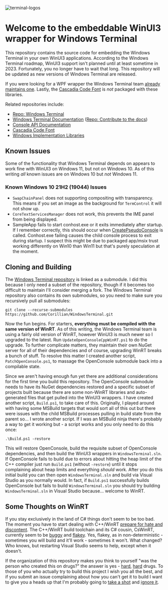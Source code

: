 ![terminal-logos](https://user-images.githubusercontent.com/48369326/115790869-4c852b00-a37c-11eb-97f1-f61972c7800c.png)

# Welcome to the embeddable WinUI3 wrapper for Windows Terminal

This repository contains the source code for embedding the Windows Terminal in your own WinUI3 applications. According to the Windows Terminal roadmap, WinUI3 support isn't planned until at least sometime in 2023. Fortunately, you no longer have to wait that long. This repository will be updated as new versions of Windows Terminal are released.

If you were looking for a WPF wrapper the Windows Terminal team [already maintains one](https://github.com/microsoft/terminal/tree/main/src/cascadia/WpfTerminalControl). Lastly, the [Cascadia Code Font](https://github.com/Microsoft/Cascadia-Code) is _not_ packaged with these libraries.

Related repositories include:

* [Repo: Windows Terminal](https://github.com/microsoft/terminal)
* [Windows Terminal Documentation](https://docs.microsoft.com/windows/terminal)
  ([Repo: Contribute to the docs](https://github.com/MicrosoftDocs/terminal))
* [Console API Documentation](https://github.com/MicrosoftDocs/Console-Docs)
* [Cascadia Code Font](https://github.com/Microsoft/Cascadia-Code)
* [Windows Implementation Libraries](https://github.com/Microsoft/wil/wiki)

## Known Issues

Some of the functionality that Windows Terminal depends on appears to work fine with WinUI3 on Windows 11, but not on Windows 10. As of this writing _all_ known issues are on Windows 10 but _not_ Windows 11.

### Known Windows 10 21H2 (19044) Issues

* `SwapChainPanel` does not supporting compositing with transparency. This means if you set an image as the background for `TermControl` it will not show up.
* `CoreTextServicesManager` does not work, this prevents the IME panel from being displayed.
* SampleApp fails to start conhost.exe or it exits immediately after startup. If I remember correctly, this should occur when [CreatePseudoConsole](https://docs.microsoft.com/en-us/windows/console/createpseudoconsole) is called. Conhost.exe failing causes the child console process to exit during startup. I suspect this might be due to packaged app/msix trust working differently on Win10 than Win11 but that's purely speculation at the moment.

## Cloning and Building

The [Windows Terminal repository](https://github.com/microsoft/terminal) is linked as a submodule. I did this because I only need a subset of the repository, though if it becomes too difficult to maintain I'll consider merging a fork. The Windows Terminal repository also contains its own submodules, so you need to make sure you recursively pull all submodules:

```
git clone --recurse-submodules https://github.com/Corillian/WindowsTerminal.git
```

Now the fun begins. For starters, **everything must be compiled with the same version of WinRT**. As of this writing, the Windows Terminal team is using a fairly old version of WinRT, however WinUI3 is much newer so I upgraded to the latest. Run `UpdateOpenConsoleCppWinRT.ps1` to do the upgrade. To further complicate matters, they maintain their own NuGet server for all of their dependencies and of course, upgrading WinRT breaks a bunch of stuff. To resolve this matter I created another script, `PatchOpenConsole.ps1`, to massage the OpenConsole submodule back into a compilable state.

Since we aren't having enough fun yet there are additional considerations for the first time you build this repository. The OpenConsole submodule needs to have its NuGet dependencies restored and a specific subset of projects built because there are some non-WinRT libraries and auto-generated files that get pulled into the WinUI3 wrappers. I have created another script, `Build.ps1`, to take care of this. Originally, I played around with having some MSBuild targets that would sort all of this out but there were issues with the child MSBuild processes pulling in build state from the parent so... I wrote another script. If I was an MSBuild ninja there's probably a way to get it working but - a script works and you only need to do this once:

```
.\Build.ps1 -restore
```

This will restore OpenConsole, build the requisite subset of OpenConsole dependencies, and then build the WinUI3 wrappers in `WindowsTerminal.sln`. If OpenConsole fails to build due to errors about hitting the heap limit of the C++ compiler just run `Build.ps1` (without `-restore`) until it stops complaining about heap limits and everything _should_ work. After you do this initial build you can then open `WindowsTerminal.sln` and build via Visual Studio as you normally would. In fact, if `Build.ps1` successfully builds OpenConsole but fails to build `WindowsTerminal.sln` you should try building `WindowsTerminal.sln` in Visual Studio because... welcome to WinRT.

## Some Thoughts on WinRT

If you stay exclusively in the land of C# things don't seem to be too bad. The moment you have to start dealing with C++/WinRT [prepare for hate and discontent](https://docs.microsoft.com/en-us/windows/uwp/cpp-and-winrt-apis/faq#why-am-i-getting-a--class-not-registered--exception-). The C++/WinRT build toolchain and its C# cousin, CsWinRT, currently seem to be [buggy](https://github.com/microsoft/CsWinRT/issues/756) and [flakey](https://github.com/microsoft/CsWinRT/issues/864). Yes, flakey, as in non-deterministic - sometimes you will build and it'll work - sometimes it won't. What changed? Who knows, but restarting Visual Studio seems to help, except when it doesn't.

If the organization of this repository makes you think to yourself "was the person who created this on drugs?" the answer is yes - [hard](https://github.com/Microsoft/xlang/issues/318), [hard](https://docs.microsoft.com/en-us/windows/uwp/cpp-and-winrt-apis/troubleshooting) drugs. To those of you who actually try to build this project I wish you all the best, and if you submit an issue complaining about how you can't get it to build I want to give you a heads up that I'm probably going to [take a shot](https://docs.microsoft.com/en-us/windows/apps/desktop/modernize/desktop-to-uwp-supported-api?tabs=csharp) and [ignore it](https://github.com/MicrosoftDocs/windows-uwp/blob/docs/windows-apps-src/cpp-and-winrt-apis/consume-apis.md).